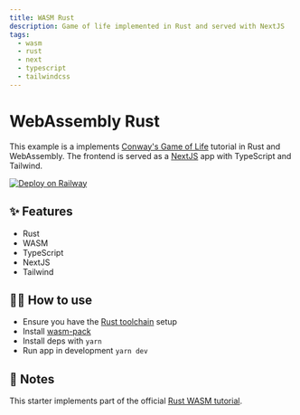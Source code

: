 ```yaml
---
title: WASM Rust
description: Game of life implemented in Rust and served with NextJS
tags:
  - wasm
  - rust
  - next
  - typescript
  - tailwindcss
---
```


# WebAssembly Rust

This example is a implements [Conway's Game of
Life](https://rustwasm.github.io/book/game-of-life/introduction.html) tutorial
in Rust and WebAssembly. The frontend is served as a
[NextJS](https://nextjs.org/) app with TypeScript and Tailwind.

[![Deploy on Railway](https://railway.app/button.svg)](https://railway.app/new?template=https%3A%2F%2Fgithub.com%2Frailwayapp%2Fexamples%2Ftree%2Fmaster%2Fexamples%2Frust-wasm)

## ✨ Features

- Rust
- WASM
- TypeScript
- NextJS
- Tailwind

## 💁‍♀️ How to use

- Ensure you have the [Rust toolchain](https://www.rust-lang.org/) setup
- Install [wasm-pack](https://rustwasm.github.io/wasm-pack/)
- Install deps with `yarn`
- Run app in development `yarn dev`

## 📝 Notes

This starter implements part of the official [Rust WASM tutorial](https://rustwasm.github.io/book/game-of-life/introduction.html).
